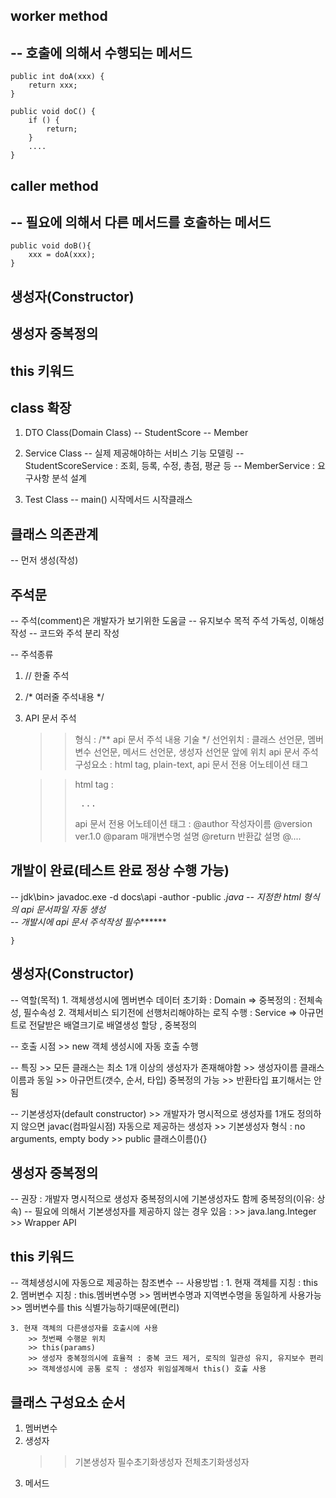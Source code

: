 

## worker method
-- 호출에 의해서 수행되는 메서드
-- 
	public int doA(xxx) {
		return xxx;
	}	

	public void doC() {
		if () {
			return;
		}
		....
	}
	
## caller method
-- 필요에 의해서 다른 메서드를 호출하는 메서드
-- 	
	public void doB(){ 
		xxx = doA(xxx);
	}
	
## 생성자(Constructor)
## 생성자 중복정의
## this 키워드	

## class 확장
1. DTO Class(Domain Class)
-- StudentScore
-- Member

2. Service Class 
-- 실제 제공해야하는 서비스 기능 모델링
-- StudentScoreService : 조회, 등록, 수정, 총점, 평균 등
-- MemberService : 요구사항 분석 설계

3. Test Class
-- main() 시작메서드 시작클래스	

## 클래스 의존관계
-- 먼저 생성(작성)

## 주석문
-- 주석(comment)은 개발자가 보기위한 도움글
-- 유지보수 목적 주석 가독성, 이해성 작성
-- 코드와 주석 분리 작성

-- 주석종류
1. // 한줄 주석
2. /* 여러줄 주석내용 */

3. API 문서 주석
	>> 형식 : /** api 문서 주석 내용 기술 */
	>> 선언위치 : 클래스 선언문, 멤버변수 선언문, 메서드 선언문, 생성자 선언문 앞에 위치
	>> api 문서 주석 구성요소 : html tag, plain-text, api 문서 전용 어노테이션 태그
	
	>> html tag : <pre> ... </pre>
	>> api 문서 전용 어노테이션 태그 :
		@author 작성자이름
		@version ver.1.0
		@param 매개변수명 설명
		@return 반환값 설명
		@....
		
## 개발이 완료(테스트 완료 정상 수행 가능)
-- jdk\bin> javadoc.exe -d docs\api -author -public *.java
-- 지정한 html 형식의 api 문서파일 자동 생성		
-- 개발시에 api 문서 주석작성 필수*******

	}
	
## 생성자(Constructor)
-- 역할(목적)
	1. 객체생성시에 멤버변수 데이터 초기화 : Domain => 중복정의 : 전체속성, 필수속성
	2. 객체서비스 되기전에 선행처리해야하는 로직 수행 : Service => 아규먼트로 전달받은 배열크기로 배열생성 할당 , 중복정의

-- 호출 시점
	>> new 객체 생성시에 자동 호출 수행

-- 특징
	>> 모든 클래스는 최소 1개 이상의 생성자가 존재해야함
	>> 생성자이름 클래스이름과 동일
	>> 아규먼트(갯수, 순서, 타입) 중복정의 가능
	>> 반환타입 표기해서는 안됨
	
-- 기본생성자(default constructor)
	>> 개발자가 명시적으로 생성자를 1개도 정의하지 않으면 javac(컴파일시점) 자동으로 제공하는 생성자
	>> 기본생성자 형식 : no arguments, empty body
	>> public 클래스이름(){}
	
	
## 생성자 중복정의
-- 권장 : 개발자 명시적으로 생성자 중복정의시에 기본생성자도 함께 중복정의(이유: 상속)
-- 필요에 의해서 기본생성자를 제공하지 않는 경우 있음 : 
	>> java.lang.Integer
	>> Wrapper API


## this 키워드	
-- 객체생성시에 자동으로 제공하는 참조변수
-- 사용방법 :
	1. 현재 객체를 지칭 : this
	2. 멤버변수 지칭 : this.멤버변수명
		>> 멤버변수명과 지역변수명을 동일하게 사용가능
		>> 멤버변수를 this 식별가능하기때문에(편리)
	
	3. 현재 객체의 다른생성자를 호출시에 사용	
		>> 첫번째 수행문 위치
		>> this(params)
		>> 생성자 중복정의시에 효율적 : 중복 코드 제거, 로직의 일관성 유지, 유지보수 편리
		>> 객체생성시에 공통 로직 : 생성자 위임설계해서 this() 호출 사용

## 클래스 구성요소 순서 
1. 멤버변수
2. 생성자
	>> 기본생성자
	>> 필수초기화생성자
	>> 전체초기화생성자
3. 메서드





